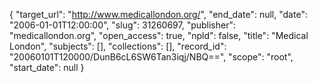 {
  "target_url": "http://www.medicallondon.org/", 
  "end_date": null, 
  "date": "2006-01-01T12:00:00", 
  "slug": 31260697, 
  "publisher": "medicallondon.org", 
  "open_access": true, 
  "npld": false, 
  "title": "Medical London", 
  "subjects": [], 
  "collections": [], 
  "record_id": "20060101T120000/DunB6cL6SW6Tan3iqj/NBQ==", 
  "scope": "root", 
  "start_date": null
}

